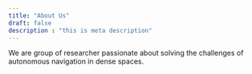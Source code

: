 ```yaml
---
title: "About Us"
draft: false
description : "this is meta description"
---
```


We are group of researcher passionate about solving the challenges of autonomous navigation in dense spaces. 